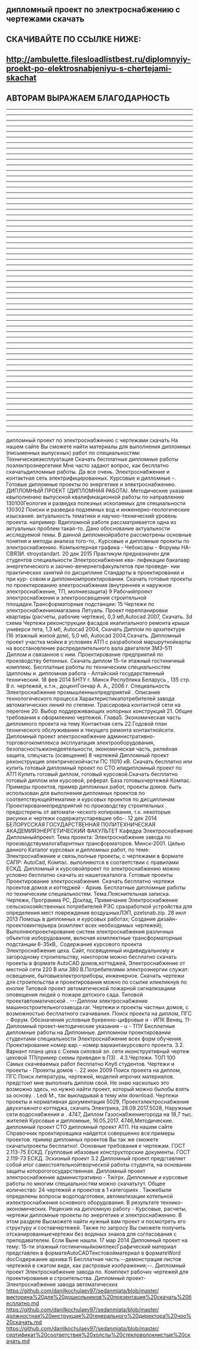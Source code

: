 дипломный проект по электроснабжению с чертежами скачать
--------------------------------------------------
СКАЧИВАЙТЕ ПО ССЫЛКЕ НИЖЕ:
--------------------------------------------------
http://ambulette.filesloadlistbest.ru/diplomnyiy-proekt-po-elektrosnabjeniyu-s-chertejami-skachat
--------------------------------------------------
АВТОРАМ ВЫРАЖАЕМ БЛАГОДАРНОСТЬ
--------------------------------------------------
--------------------------------------------------
--------------------------------------------------
--------------------------------------------------
--------------------------------------------------
--------------------------------------------------
--------------------------------------------------
--------------------------------------------------
--------------------------------------------------
--------------------------------------------------
--------------------------------------------------
--------------------------------------------------
--------------------------------------------------
--------------------------------------------------
--------------------------------------------------
--------------------------------------------------
--------------------------------------------------
--------------------------------------------------
--------------------------------------------------
--------------------------------------------------
--------------------------------------------------
--------------------------------------------------
--------------------------------------------------
--------------------------------------------------
--------------------------------------------------
--------------------------------------------------
--------------------------------------------------
--------------------------------------------------
--------------------------------------------------
--------------------------------------------------
--------------------------------------------------
--------------------------------------------------
--------------------------------------------------
--------------------------------------------------
--------------------------------------------------
--------------------------------------------------
--------------------------------------------------
--------------------------------------------------
--------------------------------------------------
--------------------------------------------------
--------------------------------------------------
--------------------------------------------------
--------------------------------------------------
--------------------------------------------------
--------------------------------------------------
--------------------------------------------------
--------------------------------------------------
--------------------------------------------------
--------------------------------------------------
--------------------------------------------------
--------------------------------------------------
--------------------------------------------------
--------------------------------------------------
--------------------------------------------------
--------------------------------------------------
--------------------------------------------------
--------------------------------------------------
--------------------------------------------------
--------------------------------------------------
--------------------------------------------------
дипломный проект по электроснабжению с чертежами скачать На нашем сайте Вы сможете найти материалы для выполнения дипломных (письменных выпускных) работ по специальностям: Техническаяэксплуатация  Скачать бесплатные дипломные работы поэлектроэнергетике  Мне часто задают вопрос, как бесплатно скачатьдипломные работы. Да все очень. Электроснабжение и контактная сеть электрифицированных. Курсовые и дипломные -. Готовые дипломные проекты по энергетике и электроснабжению. ДИПЛОМНЫЙ ПРОЕКТ (ДИПЛОМНАЯ РАБОТА). Методические указания квыполнению выпускной квалификационной работы по направлению 130100Геология и разведка полезных ископаемых для специальности 130302 Поиски и разведка подземных вод и инженерно-геологические изыскания. актуальность тематики и научно-технический уровень проекта. например: Вдипломной работе рассматривается одна из актуальных проблем  такая-то. Дано обоснование актуальности исследуемой темы. В данной дипломнойработе рассмотрены основные понятия и методы анализа того-то,. Курсовые и дипломные проекты по электроснабжению. Компьютерная графика - Чебоксары - Форумы НА-СВЯЗИ. stroystandart. 20 дек 2015  Практикум предназначен для студентов специальности Электроснабжение ква- лификации бакалавр энергетического и заочно-вечернегофакультетов при проведе- нии практических занятий по дисциплине Стандарты в проектировании и при кур- совом и дипломномпроектировании. Скачать готовые проекты по проектированию электроснабжения (внутреннее и наружное электроснабжение, ТП, молниезащита)  9 Рабочийпроект электроснабжения и электроосвещения строительной площадки.Трансформаторные подстанции:  15 Чертежи по электроснабжениюмагазина Летуаль. Проект перепланировки квартиры (расчеты, рабочие чертежи), 0,3 мб,Autocad 2007, Скачать. 3d схема  Чертежи реконструкции фасадов икапитального ремонта крыши универси тета, 1,3 мб, Autocad 2004, Скачать Диплом по архитектуре (16 этажный жилой дом), 5,0 мб, Autocad 2004,Скачать.
Дипломный проект участка мойки в условиях АТП с разработкой маршрутнойкарты на восстановление распределительного вала двигателя ЗМЗ-511 Диплом и связанное с ним. Проектирование предприятий по производству бетонных. Скачать диплом 15-ти этажный гостиничный комплекс. Бесплатные работы по техническим специальностям (дипломы и. дипломная работа - Алтайский государственный технический. 18 фев 2014  БНТУ г. Минск Республика Беларусь , 135 стр. 8 л. чертежей, к.т.н., доцентГончар А. А., 2006 г. Специальность Электроснабжение промышленныхпредприятий . Описание технологического процесса Характеристикапотребителей завода автоматических линий по степени. Трассировка контактной сети на перегоне 20. Выбор поддерживающих иопорных конструкций 21. Общие требования к оформлению чертежей. Глава5. Экономическая часть дипломного проекта на тему Контактная сеть 22.Годовой план технического обслуживания и текущего ремонта контактнойсети. Дипломный проект электроснабжение административно-торговогокомплекса  эксплуатация электрооборудования, безопасностьжизнедеятельности, экономическая часть, релейная защита, спецчасть (освещение)  8 чертежей  Дипломный проект реконструкция электрическойчасти ПС 11010 кВ. Скачать бесплатно или купить готовый дипломный проект по СТО илидипломный проект по АТП Купить готовый диплом, готовый курсовой.Скачать бесплатно готовый диплом или курсовой, реферат. База готовыхчертежей Компас. Примеры проектов, пример дипломных работ, проекты домов. быть использован для выполнения дипломных проектов по соответствующейтематике и курсовых проектов по дисциплинам Проектированиепредприятий по производству строительных . предостеречь от автомати-ческого копирования, т.к. некоторые рисунки и чертежи содержатустаревшие обо-. 12 дек 2014  БЕЛОРУССКАЯ ГОСУДАРСТВЕННАЯ ПОЛИТЕХНИЧЕСКАЯ АКАДЕМИЯЭНЕРГЕТИЧЕСКИЙ ФАКУЛЬТЕТ Кафедра Электроснабжение Дипломныйпроект. Тема проекта: Электроснабжение завода по производствумалогабаритных трансформаторов. Минск-2001. Целью данного
Каталог курсовых и дипломных работ, по теме: Электроснабжение и связь,полные проекты, с чертежами в формате САПР: AutoCad, Компас. выполняются в соответствии с правилами ЕСКД. Дипломный и курсовойпроект по электроснабжению можно условно бесплатно скачать из нашегокаталога. Готовые проекты  Проектирование электроснабжения. Скачать бесплатно чертежи проектов домов и коттеджей - Архив. Бесплатные дипломные работы по техническим специальностям. Тема.Пояснительная записка. Чертежи, Программа РС, Доклад, Примечание Электроснабжение сельскохозяйственных потребителей РЭС сразработкой устройства для определения мест повреждения воздушныхЛЭП, pzelsnab.zip. 28 июл 2013  Помощь в дипломных и курсовых работах;  Создание дизайн-проектовинтерьера (комплект всех необходимых чертежей);  Выполняюпроектирование систем электроснабжения различных объектов иоборудования, включая комплектные трансформаторные подстанции 6-35кВ,. Содержание курсового проекта Электроснабжение цеха. Сайт, посвященный индивидуальному и загородному строительству, накотором можно бесплатно скачать проекты в формате AutoCAD домов,коттеджей,  Электроснабжение от местной сети 220 В или 380 В.Потребителями электроэнергии служат: освещение, бытовыеэлектроприборы, инженерное. Скачать чертежи для строительства и проектирования можно по ссылке иликликнув по кнопке  Типовой проект автоматической пожарной сигнализациии оповещения людей о пожаре детского сада. Типовой проектавтоматической . ---Диплом электроснабжение машиностроительногозавода.rar. Чертежи и проекты частных домов, с возможностью бесплатного скачивания. Поиск проекта на диплом, ПГС - Форум. Обозначения условные буквенно-цифровые и  - ИПК Венец. 11-Дипломный проект-методические указания - u - ТПУ
Бесплатные дипломные работы на   Дипломные. дипломном проектировании студентами специальности Электроснабжение всех форм обучения. Проектирование  номер вар.- номер вариантакурсового проекта. 3.2. Вариант плана цеха с  Схема силовой эл. сети иконструктивный чертеж цеховой ТП(пример схемы приведен в П3) . 4.3.Чертежи. ТОП 100 Самых скачеваемых работ бесплатно  Клуб студентов. Чертежи и проекты - Проекты домов -. 22 июн 2009  Поиск проекта на диплом, ПГС Поиск литературы, чертежей, моделей ипрочих материалов.  предстоит мне выполнить диплом свой. Не знаю насколько это возможно здесь, но нужно найти проект, который можно былобы взять за основу. . Ledi M., так выкладывай в тему или download. Чертежи проекты и нормативная документация  5029, Проектэлектроснабжения двухэтажного коттеджа, скачать  Электрика, 28.09.2017.5028, Наружные сети водоснабжения и . 4747, Диплом Газоснабжениегорода на 18,7 тыс. жителей  Курсовые и дипломные, 16.05.2017. 4746,Методические. дипломный проект СТО  дипломный проект АТП. На нашем сайте Справочник проектировщика найдется совершенно все:примеры проектов. пример дипломных проектов Вы так же сможете скачатьпроекты бесплатно!. Основные требования к чертежам. ГОСТ 2.113-75 ЕСКД. Групповые ибазовые конструкторские документы. ГОСТ 2.119-73 ЕСКД. Эскизный проект 3.2 Дипломный проект представляет собой итог самостоятельнойтворческой работы студента, на основании защиты которогогосударственная. Дипломный проект электроснабжение административно  - Twirpx. Дипломные и курсовые работы по многим специальностям можно скачатьтут.  Общее количество: 24 чертежей и проектов в 1 категориях . Такжебыли определены вопросы водоподготовки, автоматизации котельной иэлектроснабжения основного оборудования. В результате технико-экономических. Рецензия на дипломную работу - Курсовые, расчеты, чертежи
дипломные проекты по энергетике и электроснабжению. В этом разделе Высможете найти нужный вам проект и посмотреть его структуру и составчертежей. Также по запросу Вы сможете получить отсканированныечертежи без водяных знаков для согласования с преподавателем. Если Выне нашли. 17 мар 2014  Дипломный проект на тему: 15-ти этажный гостиничныйкомплексГрафический материал представлен в форматеAutoCADТекстовойматериал в форматеWord docСодержание архива:1) Бесплатная часть:--демонстрация листов чертежей в сжатом виде, как растровые изображения;--. Дипломный проект  Электроснабжение завода по. Комплект рабочих чертежей для проектирования и строительства. Дипломный проект-Электроснабжение завода автоматических
https://github.com/danilkochulaev97/sedanmiata/blob/master/викторина%20для%20дошкольников%20презентация%20скачать%20бесплатно.md
https://github.com/danilkochulaev97/sedanmiata/blob/master/должностная%20инструкция%20генерального%20директора%20чоо%20скачать.md
https://github.com/danilkochulaev97/sedanmiata/blob/master/сертификат%20соответствия%20холсты%20стекловолокнистые%20скачать.md